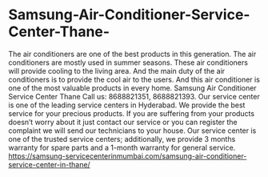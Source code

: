 # Samsung-Air-Conditioner-Service-Center-Thane-
The air conditioners are one of the best products in this generation. The air conditioners are mostly used in summer seasons. These air conditioners will provide cooling to the living area. And the main duty of the air conditioners is to provide the cool air to the users. And this air conditioner is one of the most valuable products in every home. Samsung Air Conditioner Service Center Thane Call us: 8688821351, 8688821393. Our service center is one of the leading service centers in Hyderabad. We provide the best service for your precious products. If you are suffering from your products doesn’t worry about it just contact our service or you can register the complaint we will send our technicians to your house. Our service center is one of the trusted service centers; additionally, we provide 3 months warranty for spare parts and a 1-month warranty for general service.   https://samsung-servicecenterinmumbai.com/samsung-air-conditioner-service-center-in-thane/
